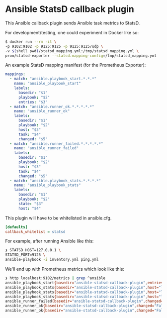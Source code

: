 # Ansible StatsD callback plugin

This Ansible callback plugin sends Ansible task metrics to StatsD.

For development/testing, one could experiment in Docker like so:

```bash
$ docker run --rm -it \
-p 9102:9102 -p 9125:9125 -p 9125:9125/udp \
-v $(shell pwd)/statsd_mapping.yml:/tmp/statsd_mapping.yml \
prom/statsd-exporter --statsd.mapping-config=/tmp/statsd_mapping.yml
```

An example StatsD mapping manifest (for the Prometheus Exporter):

```yaml
mappings:
  - match: "ansible.playbook_start.*.*.*"
    name: "ansible_playbook_start"
    labels:
      basedir: "$1"
      playbook: "$2"
      entries: "$3"
  - match: "ansible.runner_ok.*.*.*.*.*"
    name: "ansible_runner_ok"
    labels:
      basedir: "$1"
      playbook: "$2"
      host: "$3"
      task: "$4"
      changed: "$5"
  - match: "ansible.runner_failed.*.*.*.*.*"
    name: "ansible_runner_failed"
    labels:
      basedir: "$1"
      playbook: "$2"
      host: "$3"
      task: "$4"
      changed: "$5"
  - match: "ansible.playbook_stats.*.*.*.*"
    name: "ansible_playbook_stats"
    labels:
      basedir: "$1"
      playbook: "$2"
      state: "$3"
      host: "$4"
```

This plugin will have to be whitelisted in ansible.cfg.

```ini
[defaults]
callback_whitelist = statsd
```

For example, after running Ansible like this:

```bash
❯ STATSD_HOST=127.0.0.1 \
STATSD_PORT=9125 \
ansible-playbook -i inventory.yml ping.yml
```

We'll end up with Prometheus metrics which look like this:

```bash
❯ http localhost:9102/metrics | grep ^ansible
ansible_playbook_start{basedir="ansible-statsd-callback-plugin",entries="all",playbook="ping"} 1
ansible_playbook_stats{basedir="ansible-statsd-callback-plugin",host="localhost",playbook="ping",state="failures"} 1
ansible_playbook_stats{basedir="ansible-statsd-callback-plugin",host="localhost",playbook="ping",state="ok"} 1
ansible_playbook_stats{basedir="ansible-statsd-callback-plugin",host="localhost",playbook="ping",state="processed"} 1
ansible_runner_failed{basedir="ansible-statsd-callback-plugin",changed="False",host="localhost",playbook="ping",task="fail"} 1
ansible_runner_ok{basedir="ansible-statsd-callback-plugin",changed="False",host="localhost",playbook="ping",task="Hello World"} 1
ansible_runner_ok{basedir="ansible-statsd-callback-plugin",changed="False",host="localhost",playbook="ping",task="ping"} 1
```
